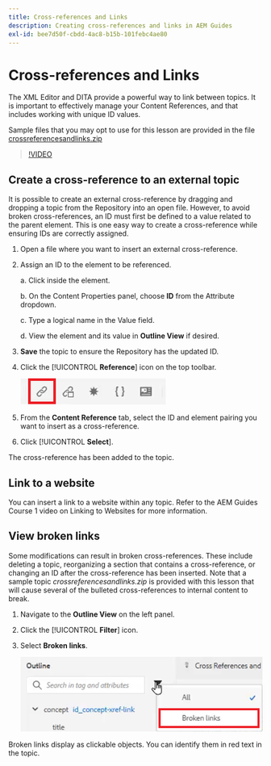 ```yaml
---
title: Cross-references and Links
description: Creating cross-references and links in AEM Guides
exl-id: bee7d50f-cbdd-4ac8-b15b-101febc4ae80
---
```

# Cross-references and Links

The XML Editor and DITA provide a powerful way to link between topics. It is important to effectively manage your Content References, and that includes working with unique ID values.

Sample files that you may opt to use for this lesson are provided in the file 
[crossreferencesandlinks.zip](assets/crossreferencesandlinks.zip)

>[!VIDEO](https://video.tv.adobe.com/v/342764?quality=12&learn=on)

## Create a cross-reference to an external topic

It is possible to create an external cross-reference by dragging and dropping a topic from the Repository into an open file. However, to avoid broken cross-references, an ID must first be defined to a value related to the parent element. This is one easy way to create a cross-reference while ensuring IDs are correctly assigned.

1. Open a file where you want to insert an external cross-reference.

1. Assign an ID to the element to be referenced.

    a. Click inside the element.

    b. On the Content Properties panel, choose **ID** from the Attribute dropdown.

    c. Type a logical name in the Value field.

    d. View the element and its value in **Outline View** if desired.

1. **Save** the topic to ensure the Repository has the updated ID.

1. Click the [!UICONTROL **Reference**] icon on the top toolbar.

    ![Toolbar](images/lesson-7/references-icon.png)

1. From the **Content Reference** tab, select the ID and element pairing you want to insert as a cross-reference.

1. Click [!UICONTROL **Select**].

The cross-reference has been added to the topic.

## Link to a website

You can insert a link to a website within any topic. Refer to the AEM Guides Course 1 video on Linking to Websites for more information.


## View broken links

Some modifications can result in broken cross-references. These include deleting a topic, reorganizing a section that contains a cross-reference, or changing an ID after the cross-reference has been inserted. Note that a sample topic _crossreferencesandlinks.zip_ is provided with this lesson that will cause several of the bulleted cross-references to internal content to break.

1. Navigate to the **Outline View** on the left panel.

1. Click the [!UICONTROL **Filter**] icon.

1. Select **Broken links**.

    ![Filter Dropdown](images/lesson-7/broken-links.png)

Broken links display as clickable objects. You can identify them in red text in the topic.
